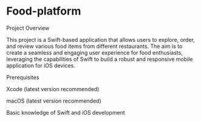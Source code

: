 # Food-platform

Project Overview

This project is a Swift-based application that allows users to explore, order, and review various food items from different restaurants. The aim is to create a seamless and engaging user experience for food enthusiasts, leveraging the capabilities of Swift to build a robust and responsive mobile application for iOS devices.

Prerequisites

Xcode (latest version recommended)

macOS (latest version recommended)

Basic knowledge of Swift and iOS development
